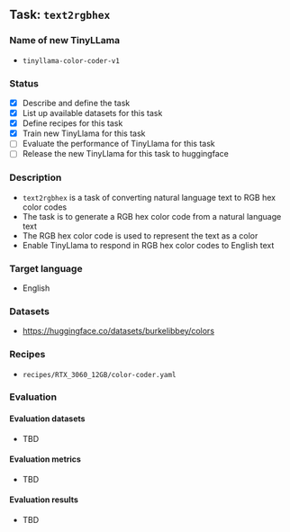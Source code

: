 ## Task: `text2rgbhex`

### Name of new TinyLLama

- `tinyllama-color-coder-v1`

### Status

- [x] Describe and define the task
- [x] List up available datasets for this task
- [x] Define recipes for this task
- [x] Train new TinyLlama for this task
- [ ] Evaluate the performance of TinyLlama for this task
- [ ] Release the new TinyLlama for this task to huggingface

### Description

- `text2rgbhex` is a task of converting natural language text to RGB hex color codes
- The task is to generate a RGB hex color code from a natural language text
- The RGB hex color code is used to represent the text as a color
- Enable TinyLlama to respond in RGB hex color codes to English text

### Target language

- English

### Datasets

- https://huggingface.co/datasets/burkelibbey/colors

### Recipes

- `recipes/RTX_3060_12GB/color-coder.yaml`

### Evaluation

#### Evaluation datasets

- TBD

#### Evaluation metrics

- TBD

#### Evaluation results

- TBD
